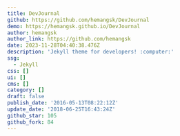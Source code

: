 ```yaml
---
title: DevJournal
github: https://github.com/hemangsk/DevJournal
demo: https://hemangsk.github.io/DevJournal
author: hemangsk
author_link: https://github.com/hemangsk
date: 2023-11-28T04:40:38.476Z
description: 'Jekyll theme for developers! :computer:'
ssg:
  - Jekyll
css: []
ui: []
cms: []
category: []
draft: false
publish_date: '2016-05-13T08:22:12Z'
update_date: '2018-06-25T16:43:24Z'
github_star: 105
github_fork: 84
---
```


